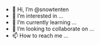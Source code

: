 - 👋 Hi, I’m @snowtenten
- 👀 I’m interested in ...
- 🌱 I’m currently learning ...
- 💞️ I’m looking to collaborate on ...
- 📫 How to reach me ...

<!---
snowtenten/snowtenten is a ✨ special ✨ repository because its `README.md` (this file) appears on your GitHub profile.
You can click the Preview link to take a look at your changes.
--->
